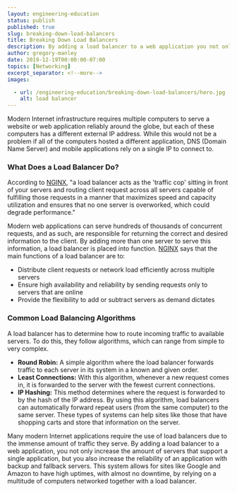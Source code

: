 ```yaml
---
layout: engineering-education
status: publish
published: true
slug: breaking-down-load-balancers
title: Breaking Down Load Balancers
description: By adding a load balancer to a web application you not only increase the amount of servers that support a single application, but you also increase the reliably of an application with backups and fallback servers.
author: gregory-manley
date: 2019-12-19T00:00:00-07:00
topics: [Networking]
excerpt_separator: <!--more-->
images:

  - url: /engineering-education/breaking-down-load-balancers/hero.jpg
    alt: load balancer
---
```

Modern Internet infrastructure requires multiple computers to serve a website or web application reliably around the globe, but each of these computers has a different external IP address. While this would not be a problem if all of the computers hosted a different application, DNS (Domain Name Server) and mobile applications rely on a single IP to connect to.
<!--more-->

### What Does a Load Balancer Do?
According to [NGINX](https://www.ngnix.com/resources/glossary/load-balancing/), "a load balancer acts as the 'traffic cop' sitting in front of your servers and routing client request across all servers capable of fulfilling those requests in a manner that maximizes speed and capacity utilization and ensures that no one server is overworked, which could degrade performance."

Modern web applications can serve hundreds of thousands of concurrent requests, and as such, are responsible for returning the correct and desired information to the client. By adding more than one server to serve this information, a load balancer is placed into function. [NGINX](https://www.ngnix.com/resources/glossary/load-balancing/) says that the main functions of a load balancer are to:

- Distribute client requests or network load efficiently across multiple servers
- Ensure high availability and reliability by sending requests only to servers that are online
- Provide the flexibility to add or subtract servers as demand dictates

### Common Load Balancing Algorithms
A load balancer has to determine how to route incoming traffic to available servers. To do this, they follow algorithms, which can range from simple to very complex.

- **Round Robin:** A simple algorithm where the load balancer forwards traffic to each server in its system in a known and given order.
- **Least Connections:** With this algorithm, whenever a new request comes in, it is forwarded to the server with the fewest current connections.
- **IP Hashing:** This method determines where the request is forwarded to by the hash of the IP address. By using this algorithm, load balancers can automatically forward repeat users (from the same computer) to the same server. These types of systems can help sites like those that have shopping carts and store that information on the server.

Many modern Internet applications require the use of load balancers due to the immense amount of traffic they serve. By adding a load balancer to a web application, you not only increase the amount of servers that support a single application, but you also increase the reliability of an application with backup and fallback servers. This system allows for sites like Google and Amazon to have high uptimes, with almost no downtime, by relying on a multitude of computers networked together with a load balancer.
